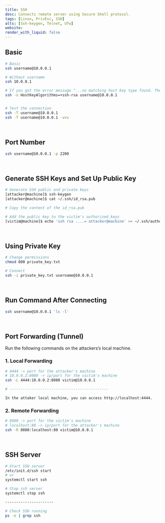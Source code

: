 ```yaml
---
title: SSH
desc: Connects remote server using Secure Shell protocol.
tags: [Linux, PrivEsc, SSH]
alts: [Ssh-keygen, Telnet, Ufw]
website:
render_with_liquid: false
---
```


## Basic

```sh
# Basic
ssh username@10.0.0.1

# Without username
ssh 10.0.0.1

# If you got the error message "...no matching host key type found. Their offer: ssh-rsa",
ssh -o HostKeyAlgorithms=+ssh-rsa username@10.0.0.1


# Test the connection
ssh -T username@10.0.0.1
ssh -T username@10.0.0.1 -vvv
```

<br />

## Port Number

```sh
ssh username@10.0.0.1 -p 2200
```

<br />

## Generate SSH Keys and Set Up Public Key

```sh
# Generate SSH public and private keys
[attacker@machine]$ ssh-keygen
[attacker@machine]$ cat ~/.ssh/id_rsa.pub

# Copy the content of the id_rsa.pub

# Add the public key to the victim's authorized_keys
[victim@machine]$ echo 'ssh rsa ....= attacker@machine' >> ~/.ssh/authorized_keys
```

<br />

## Using Private Key

```sh
# Change permissions
chmod 600 private_key.txt

# Connect
ssh -i private_key.txt username@10.0.0.1
```

<br />

## Run Command After Connecting

```sh
ssh username@10.0.0.1 'ls -l'
```

<br />

## Port Forwarding (Tunnel)

Run the following commands on the attackers’s local machine.

### 1. Local Forwarding

```sh
# 4444 -> port for the attacker's machine
# 10.0.0.2:8080 -> ip/port for the victim's machine
ssh -L 4444:10.0.0.2:8080 victim@10.0.0.1

# ---------------------------------------------

In the attaker local machine, you can access http://localhost:4444.
```

### 2. Remote Forwarding

```sh
# 8080 -> port for the victim's machine
# localhost:80 -> ip/port for the attacker's machine
ssh -R 8080:localhost:80 victim@10.0.0.1
```

<br />

## SSH Server

```sh
# Start SSH server
/etc/init.d/ssh start
# or
systemctl start ssh

# Stop ssh server
systemctl stop ssh

----------------------

# Check SSH running
ps -e | grep ssh
```